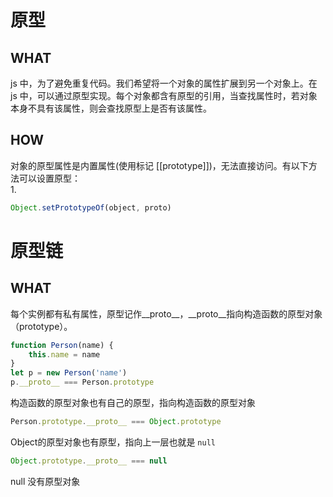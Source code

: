 # 原型
## WHAT
js 中，为了避免重复代码。我们希望将一个对象的属性扩展到另一个对象上。在 js 中，可以通过原型实现。每个对象都含有原型的引用，当查找属性时，若对象本身不具有该属性，则会查找原型上是否有该属性。

## HOW
对象的原型属性是内置属性(使用标记 [[prototype]])，无法直接访问。有以下方法可以设置原型：  
1.
```js
Object.setPrototypeOf(object, proto)
```

# 原型链
## WHAT
每个实例都有私有属性，原型记作__proto__，__proto__指向构造函数的原型对象（prototype）。
```js
function Person(name) {
    this.name = name
}
let p = new Person('name')
p.__proto__ === Person.prototype
```
构造函数的原型对象也有自己的原型，指向构造函数的原型对象
```js
Person.prototype.__proto__ === Object.prototype
```
Object的原型对象也有原型，指向上一层也就是 <code>null</code>
```js
Object.prototype.__proto__ === null
```
null 没有原型对象